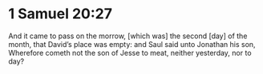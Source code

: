 # 1 Samuel 20:27

And it came to pass on the morrow, [which was] the second [day] of the month, that David’s place was empty: and Saul said unto Jonathan his son, Wherefore cometh not the son of Jesse to meat, neither yesterday, nor to day?